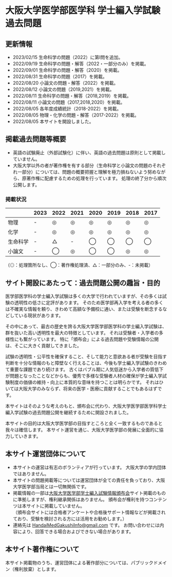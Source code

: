 # 大阪大学医学部医学科 学士編入学試験 過去問題
## 更新情報
- 2023/02/15 生命科学の問題（2022）に第I問を追加。
- 2022/09/19 生命科学の問題・解答（2022・一部分のみ）を掲載。
- 2022/09/01 生命科学の問題・解答（2020）を掲載。
- 2022/08/31 生命科学の問題（2017）を掲載。
- 2022/08/20 小論文の問題・解答（2022）を掲載。
- 2022/08/12 小論文の問題（2019,2021）を掲載。
- 2022/08/11 生命科学の問題・解答（2018,2019）を掲載。
- 2022/08/11 小論文の問題（2017,2018,2020）を掲載。
- 2022/08/05 各年度成績統計（2018-2022）を掲載。
- 2022/08/05 物理・化学の問題・解答（2017-2022）を掲載。
- 2022/08/05 本サイトを開設しました。

## 掲載過去問題等概要
- 英語の試験廃止（外部試験化）に伴い、英語の過去問題は原則として掲載していません。
- 大阪大学以外の者が著作権を有する部分（生命科学と小論文の問題のそれぞれ一部分）については、問題の概要把握と理解を極力損ねないよう努めながら、原著作権に配慮するための処理を行っています。
  処理の終了分から順次公開します。

### 掲載状況
|         | 2023 | 2022 | 2021 | 2020 | 2019 | 2018 | 2017 |
| -------- | ---- | ---- | ---- | ---- | ---- | ---- | ---- |
| 物理     |  -   |  ◎   |  ◎   |  ◎   |  ◎   |  ◎   |  ◎   |
| 化学     |  -   |  ◎  |  ◎   |  ◎   |  ◎   |  ◎   |  ◎   |
| 生命科学  |  -   |  △  |  -   |  ◯   |  ◯   |  ◯   |  ◯   |
| 小論文   |  -   |  ◯  |  ◎   |  ◯   |  ◯   |  ◎   |  ◎   |

（◎：処理箇所なし、◯：著作権処理済、△：一部分のみ、-：未掲載）

## サイト開設にあたって：過去問題公開の趣旨・目的
医学部医学科の学士編入学試験は多くの大学で行われていますが、その多くは試験の透明性の低さに定評があります。
そのため医学部再入学を考える者の多くは不確実な情報を頼り、きわめて高額な予備校に通い、または受験を断念するなどしている現状があります。

その中にあって、最古の歴史を誇る大阪大学医学部医学科の学士編入学試験は、群を抜いた高い透明性を最大の特徴としています。
それは受験者・入学者の多様性にも繋がっています。
特に「頒布会」による過去問題や受験情報の公開は、そこに大きく貢献してきました。

試験の透明性・公平性を確保すること、そして能力と意欲ある者が受験を目指す判断を十分な情報のもと障壁なく行えることは、今後も学士編入学試験のきわめて重要な課題であり続けます。
古くはバブル期に人気低迷から入学者の質低下が問題となったことなどからも、優秀で多様な受験者人材の確保が学士編入学試験制度の価値の維持・向上に本質的な意味を持つことは明らかです。
それはひいては大阪大学のみならず、将来の医学・医療に貢献することでもあるはずです。

本サイトはそのような考えのもと、頒布会に代わり、大阪大学医学部医学科学士編入学試験の過去問題公開を継続するために開設されました。

本サイトの目的は大阪大学医学部の目指すところと全く一致するものであると我々は確信します。
本サイト運営を通じ、大阪大学医学部の発展に全面的に協力していきます。

## 本サイト運営団体について
- 本サイトの運営は有志のボランティアが行っています。
  大阪大学の学内団体ではありません。
- 本サイトの問題掲載等については運営団体が全ての責任を負っており、大阪大学医学部当局とは一切無関係です。
- 掲載情報の一部は[大阪大学医学部学士編入試験情報頒布会](https://hampukai.wordpress.com)サイト掲載のものに準拠しますが、権利継承関係はありません。
  頒布会が権利を持つコンテンツは本サイトに掲載していません。  
  （頒布会サイトには合格者アンケートや合格後サポート情報などが掲載されており、受験を検討される方には活用をお勧めします。）
- 連絡先は HandaiMedGakushiInfo@gmail.com です。
  お問い合わせには内容により、回答できる場合およびできない場合があります。

## 本サイト著作権について
本サイト掲載物のうち、運営団体による著作部分については、パブリックドメイン（権利放棄）とします。
